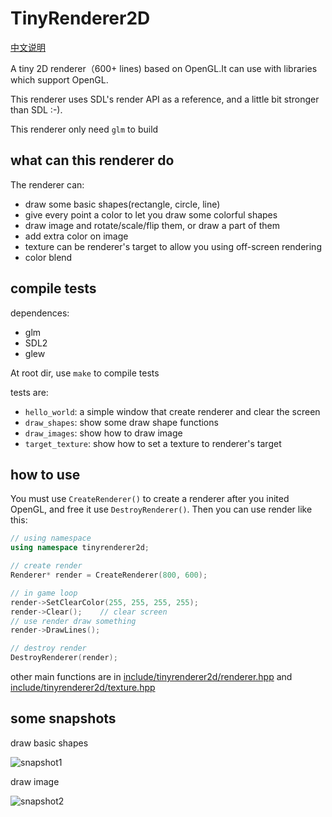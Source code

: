 # TinyRenderer2D
[中文说明](./ReadMe_zh.md)

A tiny 2D renderer（600+ lines) based on OpenGL.It can use with libraries which support OpenGL.  

This renderer uses SDL's render API as a reference, and a little bit stronger than SDL :-).  

This renderer only need `glm` to build

## what can this renderer do

The renderer can:

* draw some basic shapes(rectangle, circle, line)
* give every point a color to let you draw some colorful shapes
* draw image and rotate/scale/flip them, or draw a part of them
* add extra color on image
* texture can be renderer's target to allow you using off-screen rendering
* color blend

## compile tests

dependences:  
* glm
* SDL2
* glew

At root dir, use `make` to compile tests

tests are:
* `hello_world`: a simple window that create renderer and clear the screen
* `draw_shapes`: show some draw shape functions
* `draw_images`: show how to draw image
* `target_texture`: show how to set a texture to renderer's target

## how to use

You must use `CreateRenderer()` to create a renderer after you inited OpenGL, and free it use `DestroyRenderer()`. 
Then you can use render like this:  

```c++
// using namespace
using namespace tinyrenderer2d;

// create render
Renderer* render = CreateRenderer(800, 600);

// in game loop
render->SetClearColor(255, 255, 255, 255);
render->Clear();    // clear screen
// use render draw something
render->DrawLines();

// destroy render
DestroyRenderer(render);
```

other main functions are in [include/tinyrenderer2d/renderer.hpp](include/tinyrenderer2d/renderer.hp) and [include/tinyrenderer2d/texture.hpp](include/tinyrenderer2d/texture.hpp)

## some snapshots

draw basic shapes

![snapshot1](https://i.loli.net/2021/03/14/7LA9aqNTPZGKc6Y.png)



draw image

![snapshot2](https://i.loli.net/2021/03/14/1OhZ6LPgcEGxyS4.png)


